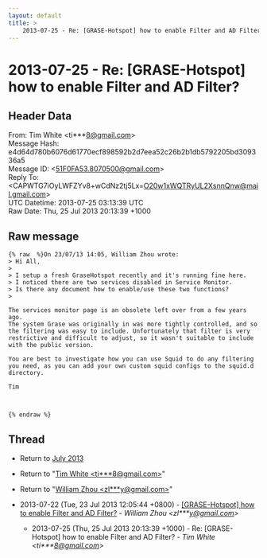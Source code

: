 ```yaml
---
layout: default
title: >
    2013-07-25 - Re: [GRASE-Hotspot] how to enable Filter and AD Filter?
---
```


# 2013-07-25 - Re: [GRASE-Hotspot] how to enable Filter and AD Filter?

## Header Data

From: Tim White \<ti***8@gmail.com\><br>
Message Hash: e4d64d780b6076d61770ecf898592b2d7eea52c26b2b1db5792205bd309336a5<br>
Message ID: \<51F0FA53.8070500@gmail.com\><br>
Reply To: \<CAPWTG7iOyLWFZYv8+wCdNz2tj5Lx=O20w1xWQTRyUL2XsnnQnw@mail.gmail.com\><br>
UTC Datetime: 2013-07-25 03:13:39 UTC<br>
Raw Date: Thu, 25 Jul 2013 20:13:39 +1000<br>

## Raw message

```
{% raw  %}On 23/07/13 14:05, William Zhou wrote:
> Hi All,
>
> I setup a fresh GraseHotspot recently and it's running fine here.
> I noticed there are two services disabled in Service Monitor.
> Is there any document how to enable/use these two functions?
>

The services monitor page is an obsolete left over from a few years ago. 
The system Grase was originally in was more tightly controlled, and so 
the filtering was easy to include. Unfortunately that filter is very 
restrictive and difficult to adjust, so it wasn't suitable to include 
with the public version.

You are best to investigate how you can use Squid to do any filtering 
you need, as you can add your own custom squid configs to the squid.d 
directory.

Tim



{% endraw %}
```

## Thread

+ Return to [July 2013](/archive/2013/07)

+ Return to "[Tim White <ti***8<span>@</span>gmail.com>](/authors/ti___8_at_gmail_com)"
+ Return to "[William Zhou <zl***y<span>@</span>gmail.com>](/authors/zl___y_at_gmail_com)"

+ 2013-07-22 (Tue, 23 Jul 2013 12:05:44 +0800) - [[GRASE-Hotspot] how to enable Filter and AD Filter?](/archive/2013/07/90feae5de5d8561a7c1b1f9d9965bad9867f0aa4e5e11ab94616f44f44c89b54) - _William Zhou \<zl***y@gmail.com\>_
  + 2013-07-25 (Thu, 25 Jul 2013 20:13:39 +1000) - Re: [GRASE-Hotspot] how to enable Filter and AD Filter? - _Tim White \<ti***8@gmail.com\>_

